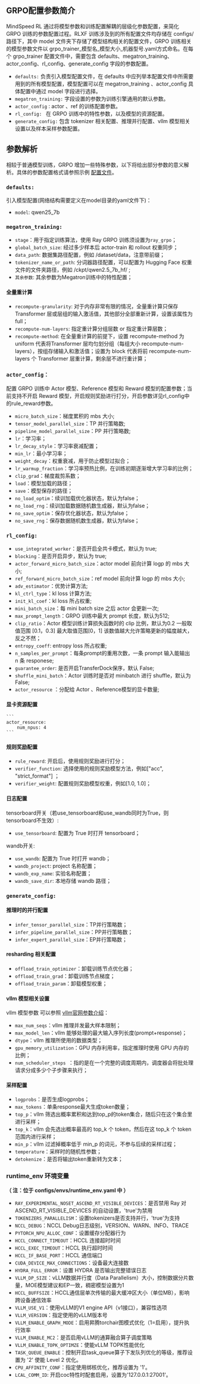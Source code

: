 ## GRPO配置参数简介
MindSpeed RL 通过将模型参数和训练配置解耦的层级化参数配置，来简化 GRPO 训练的参数配置过程。RLXF 训练涉及到的所有配置文件均存储在 configs/ 路径下，其中 model 文件夹下存储了模型结构相关的配置文件，GRPO 训练相关的模型参数文件以 grpo_trainer_模型名_模型大小_机器型号.yaml方式命名。在每个 grpo_trainer 配置文件中，需要包含 defaults、megatron_training、actor_config、rl_config、generate_config 字段的参数配置。

* `defaults:` 负责引入模型配置文件，在 defaults 中应列举本配置文件中所需要用到的所有模型配置，模型配置可以在 megatron_training 、actor_config 具体配置中通过 model 字段进行选择。
* `megatron_training:` 字段设置的参数为训练引擎通用的默认参数。
* `actor_config：`actor 、ref 的训练配置参数。
* `rl_config: ` 在 GRPO 训练中的特性参数，以及模型的资源配置。
* `generate_config:` 包含 tokenizer 相关配置、推理并行配置、vllm 模型相关设置以及样本采样参数配置。

## 参数解析

相较于普通模型训练，GRPO 增加一些特殊参数，以下将给出部分参数的意义解析。具体的参数配置格式请参照示例 [配置文件](../../configs/grpo_qwen25_7b_A3.yaml)。

### `defaults:`
引入模型配置(网络结构需要定义在model目录的yaml文件下)：
* `model`: qwen25_7b
### `megatron_training:`

* `stage`：用于指定训练算法，使用 Ray GRPO 训练须设置为`ray_grpo`；
* `global_batch_size`: 经过多少样本后 actor-train 和 rollout 权重同步；
* `data_path`: 数据集路径配置，例如 /dataset/data，注意带前缀；
* `tokenizer_name_or_path`: 分词器路径配置，可以配置为 Hugging Face 权重文件的文件夹路径，例如 /ckpt/qwen2.5_7b_hf/ ;
* `其余参数`: 其余参数为Megatron训练中的特性配置；

#### 全量重计算
* `recompute-granularity`: 对于内存非常有限的情况，全量重计算只保存 Transformer 层或层组的输入激活值，其他部分全部重新计算，设置该属性为 full；
* `recompute-num-layers`: 指定重计算分组层数 or 指定重计算层数；
* `recompute-method`: 在全量重计算的前提下，设置 recompute-method 为 uniform 代表将Transformer 层均匀划分组（每组大小 recompute-num-layers），按组存储输入和激活值；设置为 block 代表将前 recompute-num-layers 个 Transformer 层重计算，剩余层不进行重计算；


### `actor_config：`
配置 GRPO 训练中 Actor 模型、Reference 模型和 Reward 模型的配置参数；当前支持不开启 Reward 模型，开启规则奖励进行打分，开启参数详见rl_config中的rule_reward参数。
* `micro_batch_size`：梯度累积的 mbs 大小;
* `tensor_model_parallel_size`：TP 并行策略数;
* `pipeline_model_parallel_size`：PP 并行策略数;
* `lr`：学习率；
* `lr_decay_style`：学习率衰减配置；
* `min_lr`：最小学习率；
* `weight_decay`：权重衰减，用于防止模型过拟合；
* `lr_warmup_fraction`：学习率预热比例，在训练初期逐渐增大学习率的比例；
* `clip_grad`：梯度裁剪系数；
* `load`：模型加载的路径；
* `save`：模型保存的路径；
* `no_load_optim`：续训加载优化器状态，默认为false；
* `no_load_rng`：续训加载数据随机数生成器，默认为false；
* `no_save_optim`：保存优化器状态，默认为false；
* `no_save_rng`：保存数据随机数生成器，默认为false；


### `rl_config: `
* `use_integrated_worker`：是否开启全共卡模式，默认为 true;
* `blocking`：是否开启异步，默认为 true;
* `actor_forward_micro_batch_size`：actor model 前向计算 logp 的 mbs 大小;
* `ref_forward_micro_batch_size`：ref model 前向计算 logp 的 mbs 大小;
* `adv_estimator`：优势计算方法;
* `kl_ctrl_type`：kl loss 计算方法;
* `init_kl_coef`：kl loss 所占权重;
* `mini_batch_size`：每 mini batch size 之后 actor 会更新一次;
* `max_prompt_length`：GRPO 训练中最大 prompt 长度，默认为512;
* `clip_ratio`：Actor 模型训练计算损失函数时的 clip 比例，默认为0.2 一般取值范围 [0.1，0.3] 最大取值范围[0，1] 该数值越大允许策略更新的幅度越大，反之不然；
* `entropy_coeff`: entropy loss 所占权重;
* `n_samples_per_prompt`：每条prompt的重用次数，一条 prompt 输入能输出 n 条 responese;
* `guarantee_order`: 是否开启TransferDock保序，默认 False;
* `shuffle_mini_batch`：Actor 训练时是否对 minibatch 进行 shuffle，默认为 False;
* `actor_resource` ：分配给 Actor 、Reference模型的显卡数量;

#### 显卡资源配置
    ```
    actor_resource:
        num_npus: 4
    ```
#### 规则奖励配置
* `rule_reward`: 开启后，使用规则奖励进行打分；
* `verifier_function`: 选择使用的规则奖励模型方法，例如["acc", "strict_format"] ；
* `verifier_weight`: 配置规则奖励模型权重，例如[1.0, 1.0]；

#### 日志配置

tensorboard开关（若use_tensorboard和use_wandb同时为True，则tensorboard不生效）:
* `use_tensorboard`: 配置为 True 时打开 tensorboard；     

wandb开关:
* `use_wandb`: 配置为 True 时打开 wandb；            
* `wandb_project`:  project 名称配置；        
* `wandb_exp_name`: 实验名称配置；   
* `wandb_save_dir`: 本地存储 wandb 路径；


### `generate_config:`
#### 推理时的并行配置
* `infer_tensor_parallel_size`：TP并行策略数；
* `infer_pipeline_parallel_size`：PP并行策略数；
* `infer_expert_parallel_size`：EP并行策略数；
#### resharding 相关配置
* `offload_train_optimizer`：卸载训练节点优化器；
* `offload_train_grad`：卸载训练节点梯度；
* `offload_train_param`：卸载模型权重；
#### vllm 模型相关设置
vllm 模型参数 可以参照 [vllm官网参数介绍](https://docs.vllm.ai/en/latest/serving/engine_args.html)：
* `max_num_seqs`：vllm 推理并发最大样本限制；
* `max_model_len`：vllm 能够处理的最大输入序列长度(prompt+response)；
* `dtype`：vllm 推理所使用的数据类型；
* `gpu_memory_utilization`：GPU 内存利用率，指定推理时使用 GPU 内存的比例；
* `num_scheduler_steps `：指的是在一个完整的调度周期内，调度器会将批处理请求分成多少个子步骤来执行；
#### 采样配置
* `logprobs`：是否生成logprobs；
* `max_tokens`：单条response最大生成token数量；
* `top_p`：vllm 筛选出概率累积和达到top_p的token集合，随后只在这个集合里进行采样；
* `top_k`：vllm 会先选出概率最高的 top_k 个 token，然后在这 top_k 个 token 范围内进行采样；
* `min_p`：vllm 过滤掉概率低于 min_p 的词元，不参与后续的采样过程；
* `temperature`：采样时的随机性参数；
* `detokenize`：是否将输出token重新转为文本；

### runtime_env 环境变量
**（ 注：位于 configs/envs/runtime_env.yaml 中 ）**
* `RAY_EXPERIMENTAL_NOSET_ASCEND_RT_VISIBLE_DEVICES`：是否禁用 Ray 对 ASCEND_RT_VISIBLE_DEVICES 的自动设置，'true'为禁用
* `TOKENIZERS_PARALLELISM`：设置tokenizers是否支持并行，'true'为支持
* `NCCL_DEBUG`：NCCL Debug日志级别，VERSION、WARN、INFO、TRACE
* `PYTORCH_NPU_ALLOC_CONF`：设置缓存分配器行为
* `HCCL_CONNECT_TIMEOUT`：HCCL 连接超时时间
* `HCCL_EXEC_TIMEOUT`：HCCL 执行超时时间 
* `HCCL_IF_BASE_PORT`：HCCL 通信端口 
* `CUDA_DEVICE_MAX_CONNECTIONS`：设备最大连接数
* `HYDRA_FULL_ERROR`：设置 HYDRA 是否输出完整错误日志
* `VLLM_DP_SIZE`：vLLM数据并行度（Data Parallelism）大小，控制数据分片数量，MOE模型建议和EP一致，稠密模型设置为1
* `HCCL_BUFFSIZE`：HCCL通信层单次传输的最大缓冲区大小（单位MB），影响跨设备通信效率
* `VLLM_USE_V1`：使用vLLM的V1 engine API（v1接口），兼容性选项
* `VLLM_VERSION`：指定使用的vLLM版本号
* `VLLM_ENABLE_GRAPH_MODE`：启用昇腾torchair图模式优化（1=启用），提升执行效率
* `VLLM_ENABLE_MC2`：是否启用vLLM的通算融合算子调度策略
* `VLLM_ENABLE_TOPK_OPTIMZE`：使能vLLM TOPK性能优化
* `TASK_QUEUE_ENABLE`：控制开启task_queue算子下发队列优化的等级，推荐设置为 '2' 使能 Level 2 优化。
* `CPU_AFFINITY_CONF`：指定使用绑核优化，推荐设置为 '1'。
* `LCAL_COMM_ID`: 开启coc特性时配套启用，设置为'127.0.0.1:27001'。